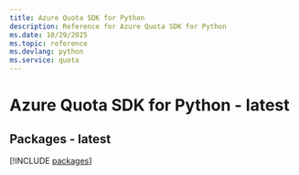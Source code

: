 ```yaml
---
title: Azure Quota SDK for Python
description: Reference for Azure Quota SDK for Python
ms.date: 10/29/2025
ms.topic: reference
ms.devlang: python
ms.service: quota
---
```

# Azure Quota SDK for Python - latest
## Packages - latest
[!INCLUDE [packages](quota-index.md)]